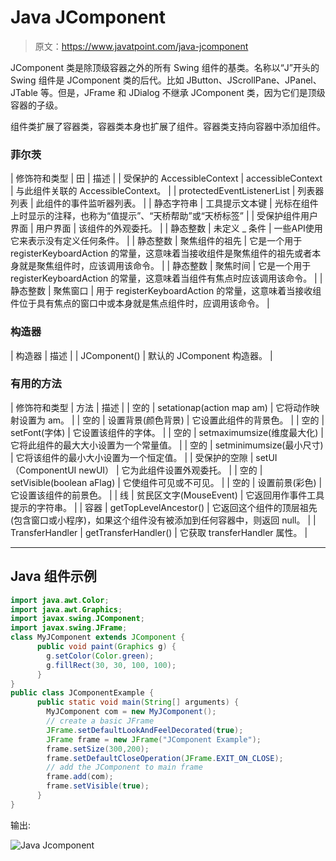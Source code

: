 # Java JComponent

> 原文：<https://www.javatpoint.com/java-jcomponent>

JComponent 类是除顶级容器之外的所有 Swing 组件的基类。名称以“J”开头的 Swing 组件是 JComponent 类的后代。比如 JButton、JScrollPane、JPanel、JTable 等。但是，JFrame 和 JDialog 不继承 JComponent 类，因为它们是顶级容器的子级。

组件类扩展了容器类，容器类本身也扩展了组件。容器类支持向容器中添加组件。

### 菲尔茨

| 修饰符和类型 | 田 | 描述 |
| 受保护的 AccessibleContext | accessibleContext | 与此组件关联的 AccessibleContext。 |
| protectedEventListenerList | 列表器列表 | 此组件的事件监听器列表。 |
| 静态字符串 | 工具提示文本键 | 光标在组件上时显示的注释，也称为“值提示”、“天桥帮助”或“天桥标签” |
| 受保护组件用户界面 | 用户界面 | 该组件的外观委托。 |
| 静态整数 | 未定义 _ 条件 | 一些API使用它来表示没有定义任何条件。 |
| 静态整数 | 聚焦组件的祖先 | 它是一个用于 registerKeyboardAction 的常量，这意味着当接收组件是聚焦组件的祖先或者本身就是聚焦组件时，应该调用该命令。 |
| 静态整数 | 聚焦时间 | 它是一个用于 registerKeyboardAction 的常量，这意味着当组件有焦点时应该调用该命令。 |
| 静态整数 | 聚焦窗口 | 用于 registerKeyboardAction 的常量，这意味着当接收组件位于具有焦点的窗口中或本身就是焦点组件时，应调用该命令。 |

### 构造器

| 构造器 | 描述 |
| JComponent() | 默认的 JComponent 构造器。 |

### 有用的方法

| 修饰符和类型 | 方法 | 描述 |
| 空的 | setationap(action map am) | 它将动作映射设置为 am。 |
| 空的 | 设置背景(颜色背景) | 它设置此组件的背景色。 |
| 空的 | setFont(字体) | 它设置该组件的字体。 |
| 空的 | setmaximumsize(维度最大化) | 它将此组件的最大大小设置为一个常量值。 |
| 空的 | setminimumsize(最小尺寸) | 它将该组件的最小大小设置为一个恒定值。 |
| 受保护的空隙 | setUI（ComponentUI newUI） | 它为此组件设置外观委托。 |
| 空的 | setVisible(boolean aFlag) | 它使组件可见或不可见。 |
| 空的 | 设置前景(彩色) | 它设置该组件的前景色。 |
| 线 | 贫民区文字(MouseEvent) | 它返回用作事件工具提示的字符串。 |
| 容器 | getTopLevelAncestor() | 它返回这个组件的顶层祖先(包含窗口或小程序)，如果这个组件没有被添加到任何容器中，则返回 null。 |
| TransferHandler | getTransferHandler() | 它获取 transferHandler 属性。 |

* * *

## Java 组件示例

```java
import java.awt.Color;
import java.awt.Graphics;
import javax.swing.JComponent;
import javax.swing.JFrame;
class MyJComponent extends JComponent {
	  public void paint(Graphics g) {
	    g.setColor(Color.green);
	    g.fillRect(30, 30, 100, 100);
	  }
}
public class JComponentExample {
	  public static void main(String[] arguments) {
	    MyJComponent com = new MyJComponent();
	    // create a basic JFrame
	    JFrame.setDefaultLookAndFeelDecorated(true);
	    JFrame frame = new JFrame("JComponent Example");
	    frame.setSize(300,200);
	    frame.setDefaultCloseOperation(JFrame.EXIT_ON_CLOSE);
	    // add the JComponent to main frame
	    frame.add(com);
	    frame.setVisible(true);
	  }
}

```

输出:

![Java Jcomponent ](../img/2a8094aefdf52d990f0a1ce93e7c080d.png)